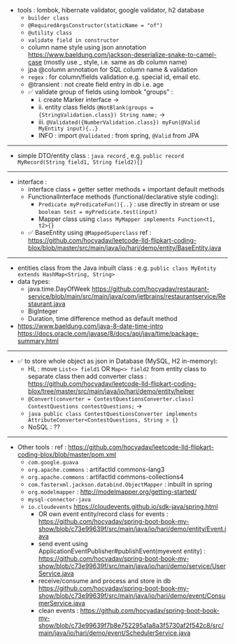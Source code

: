 - tools : lombok, hibernate validator, google validator, h2 database
  - `builder class`
  - `@RequiredArgsConstructor(staticName = "of")` 
  - `@utility class`
  - `validate field in constructor` 
  - column name style using json annotation https://www.baeldung.com/jackson-deserialize-snake-to-camel-case (mostly use _ style, i.e. same as db column name)
  - jpa @column annotation for SQL column name & validation 
  - `regex` : for column/fields validation e.g. special id, email etc. 
  - @transient : not create field entry in db i.e. age 
  - ✅ validate group of fields using lombok "groups" : 
    - i. create Marker interface -> 
    - ii. entity class fields `@NotBlank(groups = {StringValidation.class}) String name;` ->
    - iii. `@Validated({NumberValidation.class}) myFun(@Valid MyEntity input){..}`
    - INFO : import `@Validated` : from spring, `@Valid` from JPA
---
- simple DTO/entity class : `java record` , e.g. `public record MyRecord(String field1, String field2){}` 
---
- interface : 
    - interface class + getter setter methods + important default methods
    - FunctionalInterface methods (functional/declarative style coding): 
        - `Predicate myPredicateFun(){..}` : use directly in stream or use `boolean test = myPredicate.test(input)`
        - Mapper class using `class MyMapper implements Function<t1, t2>{}`
    - ✅ BaseEntity using `@MappedSuperclass` ref : https://github.com/hocyadav/leetcode-lld-flipkart-coding-blox/blob/master/src/main/java/io/hari/demo/entity/BaseEntity.java 
---
- entities class from the Java inbuilt class : e.g. `public class MyEntity extends HashMap<String, String>`
- data types:
  - java.time.DayOfWeek https://github.com/hocyadav/restaurant-service/blob/main/src/main/java/com/jetbrains/restaurantservice/Restaurant.java
  - BigInteger 
  - Duration, time difference method as default method
- https://www.baeldung.com/java-8-date-time-intro  https://docs.oracle.com/javase/8/docs/api/java/time/package-summary.html
---
- ✅ to store whole object as json in Database (MySQL, H2 in-memory): 
    - HL : move `List<> field1` OR `Map<> field2` from entity class to separate class then add converter class : https://github.com/hocyadav/leetcode-lld-flipkart-coding-blox/tree/master/src/main/java/io/hari/demo/entity/helper
    - `@Convert(converter = ContestQuestionsConverter.class) ContestQuestions contestQuestions;` -> 
    - `java public class ContestQuestionsConverter implements AttributeConverter<ContestQuestions, String > {}`
    - NoSQL : ??
---
- Other tools : ref : https://github.com/hocyadav/leetcode-lld-flipkart-coding-blox/blob/master/pom.xml
    - `com.google.guava` 
    - `org.apache.commons` : artifactId commons-lang3 
    - `org.apache.commons` : artifactId commons-collections4
    - `com.fasterxml.jackson.databind.ObjectMapper` : inbuilt in spring
    - `org.modelmapper` : http://modelmapper.org/getting-started/
    - `mysql-connector-java` 
    - `io.cloudevents` https://cloudevents.github.io/sdk-java/spring.html 
      -  OR own event entity/record class for events : https://github.com/hocyadav/spring-boot-book-my-show/blob/c73e99639f/src/main/java/io/hari/demo/entity/Event.java 
        - send event using ApplicationEventPublisher#publishEvent(myevent entity) : https://github.com/hocyadav/spring-boot-book-my-show/blob/c73e99639f/src/main/java/io/hari/demo/service/UserService.java
        - receive/consume and process and store in db https://github.com/hocyadav/spring-boot-book-my-show/blob/c73e99639f/src/main/java/io/hari/demo/event/ConsumerService.java
        - clean events : https://github.com/hocyadav/spring-boot-book-my-show/blob/c73e99639f7b8e752295a1a8a3f5730af2f542c8/src/main/java/io/hari/demo/event/SchedulerService.java
  